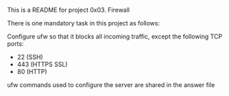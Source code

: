 This is a README for project 0x03. Firewall

There is one mandatory task in this project as follows:

Configure ufw so that it blocks all incoming traffic, except the
following TCP ports:
 - 22 (SSH)
 - 443 (HTTPS SSL)
 - 80 (HTTP)

ufw commands used to configure the server are shared in the answer file
